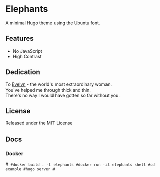 # Elephants

A minimal Hugo theme using the Ubuntu font.

## Features
* No JavaScript
* High Contrast

## Dedication
To [Evelyn](https://www.evelynyeung.com) - the world's most extraordinary woman.  
You've helped me through thick and thin.  
There's no way I would have gotten so far without you.

## License
Released under the MIT License

## Docs
### Docker
#```
#docker build . -t elephants
#docker run -it elephants shell
#cd example
#hugo server
#```
